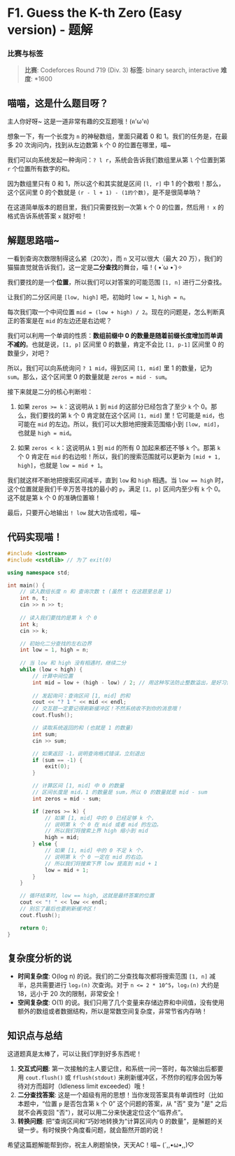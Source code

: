# F1. Guess the K-th Zero (Easy version) - 题解

### 比赛与标签
> **比赛**: Codeforces Round 719 (Div. 3)
> **标签**: binary search, interactive
> **难度**: *1600

## 喵喵，这是什么题目呀？
主人你好呀~ 这是一道非常有趣的交互题哦！(ฅ'ω'ฅ)

想象一下，有一个长度为 `n` 的神秘数组，里面只藏着 0 和 1。我们的任务是，在最多 20 次询问内，找到从左边数第 `k` 个 0 的位置在哪里，喵~

我们可以向系统发起一种询问：`? l r`，系统会告诉我们数组里从第 `l` 个位置到第 `r` 个位置所有数字的和。

因为数组里只有 0 和 1，所以这个和其实就是区间 `[l, r]` 中 1 的个数啦！那么，这个区间里 0 的个数就是 `(r - l + 1) - (1的个数)`，是不是很简单呐？

在这道简单版本的题目里，我们只需要找到一次第 `k` 个 0 的位置，然后用 `! x` 的格式告诉系统答案 `x` 就好啦！

## 解题思路喵~
一看到查询次数限制得这么紧（20次），而 `n` 又可以很大（最大 20 万），我们的猫猫直觉就告诉我们，这一定是**二分查找**的舞台，喵！( •̀ ω •́ )✧

我们要找的是一个**位置**，所以我们可以对答案的可能范围 `[1, n]` 进行二分查找。

让我们的二分区间是 `[low, high]` 吧，初始时 `low = 1`, `high = n`。

每次我们取一个中间位置 `mid = (low + high) / 2`。现在的问题是，怎么判断真正的答案是在 `mid` 的左边还是右边呢？

我们可以利用一个单调的性质：**数组前缀中 0 的数量是随着前缀长度增加而单调不减的**。也就是说，`[1, p]` 区间里 0 的数量，肯定不会比 `[1, p-1]` 区间里 0 的数量少，对吧？

所以，我们可以向系统询问 `? 1 mid`，得到区间 `[1, mid]` 里 1 的数量，记为 `sum`。那么，这个区间里 0 的数量就是 `zeros = mid - sum`。

接下来就是二分的核心判断啦：

1.  如果 `zeros >= k`：这说明从 `1` 到 `mid` 的这部分已经包含了至少 `k` 个 0。那么，我们要找的第 `k` 个 0 肯定就在这个区间 `[1, mid]` 里！它可能是 `mid`，也可能在 `mid` 的左边。所以，我们可以大胆地把搜索范围缩小到 `[low, mid]`，也就是 `high = mid`。

2.  如果 `zeros < k`：这说明从 `1` 到 `mid` 的所有 0 加起来都还不够 `k` 个。那第 `k` 个 0 肯定在 `mid` 的右边啦！所以，我们的搜索范围就可以更新为 `[mid + 1, high]`，也就是 `low = mid + 1`。

我们就这样不断地把搜索区间减半，直到 `low` 和 `high` 相遇。当 `low == high` 时，这个位置就是我们千辛万苦寻找的最小的 `p`，满足 `[1, p]` 区间内至少有 `k` 个 0。这不就是第 `k` 个 0 的准确位置嘛！

最后，只要开心地输出 `! low` 就大功告成啦，喵~

## 代码实现喵！
```cpp
#include <iostream>
#include <cstdlib> // 为了 exit(0)

using namespace std;

int main() {
    // 读入数组长度 n 和 查询次数 t (虽然 t 在这题里总是 1)
    int n, t;
    cin >> n >> t;
    
    // 读入我们要找的是第 k 个 0
    int k;
    cin >> k;

    // 初始化二分查找的左右边界
    int low = 1, high = n;
    
    // 当 low 和 high 没有相遇时，继续二分
    while (low < high) {
        // 计算中间位置
        int mid = low + (high - low) / 2; // 用这种写法防止整数溢出，是好习惯喵~
        
        // 发起询问：查询区间 [1, mid] 的和
        cout << "? 1 " << mid << endl;
        // 交互题一定要记得刷新缓冲区！不然系统收不到你的消息哦！
        cout.flush();

        // 读取系统返回的和 (也就是 1 的数量)
        int sum;
        cin >> sum;

        // 如果返回 -1，说明查询格式错误，立刻退出
        if (sum == -1) {
            exit(0);
        }

        // 计算区间 [1, mid] 中 0 的数量
        // 区间长度是 mid，1 的数量是 sum，所以 0 的数量就是 mid - sum
        int zeros = mid - sum;

        if (zeros >= k) {
            // 如果 [1, mid] 中的 0 已经足够 k 个，
            // 说明第 k 个 0 在 mid 或者 mid 的左边。
            // 所以我们将搜索上界 high 缩小到 mid
            high = mid;
        } else {
            // 如果 [1, mid] 中的 0 不足 k 个，
            // 说明第 k 个 0 一定在 mid 的右边。
            // 所以我们将搜索下界 low 提高到 mid + 1
            low = mid + 1;
        }
    }

    // 循环结束时, low == high, 这就是最终答案的位置
    cout << "! " << low << endl;
    // 别忘了最后也要刷新缓冲区！
    cout.flush();

    return 0;
}
```

## 复杂度分析的说
- **时间复杂度**: O(log n) 的说。我们的二分查找每次都将搜索范围 `[1, n]` 减半，总共需要进行 `log₂(n)` 次查询。对于 `n <= 2 * 10^5`，`log₂(n)` 大约是 18，远小于 20 次的限制，非常安全！
- **空间复杂度**: O(1) 的说。我们只用了几个变量来存储边界和中间值，没有使用额外的数组或者数据结构，所以是常数空间复杂度，非常节省内存呐！

## 知识点与总结
这道题真是太棒了，可以让我们学到好多东西呢！

1.  **交互式问题**: 第一次接触的主人要记住，和系统一问一答时，每次输出后都要用 `cout.flush()` 或 `fflush(stdout)` 来刷新缓冲区，不然你的程序会因为等待对方而超时（Idleness limit exceeded）哦！
2.  **二分查找答案**: 这是一个超级有用的思想！当你发现答案具有单调性时（比如本题中，“位置 `p` 是否包含第 `k` 个 0” 这个问题的答案，从 "否" 变为 "是" 之后就不会再变回 "否"），就可以用二分来快速定位这个“临界点”。
3.  **转换问题**: 把“查询区间和”巧妙地转换为“计算区间内 0 的数量”，是解题的关键一步。有时候换个角度看问题，就会豁然开朗的说！

希望这篇题解能帮到你，祝主人刷题愉快，天天AC！喵~ (´,,•ω•,,)♡